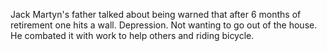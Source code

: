 Jack Martyn's father talked about being warned that after 6 months of retirement one hits a wall. Depression. Not wanting to go out of the house. He combated it with work to help others and riding bicycle.

